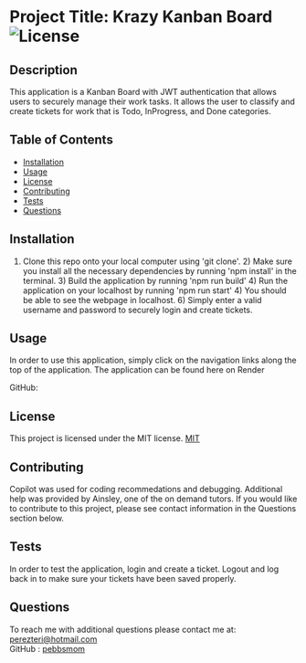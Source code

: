 # Project Title: Krazy Kanban Board ![License](https://img.shields.io/badge/License-MIT-yellow.svg)
## Description 
This application is a Kanban Board with JWT authentication that allows users to securely manage their work tasks.  It allows the user to classify and create tickets for work that is Todo, InProgress, and Done categories.
## Table of Contents
* [Installation](#installation)
* [Usage](#usage)
* [License](#license)
* [Contributing](#contributing)
* [Tests](#tests)
* [Questions](#questions)
## Installation
1) Clone this repo onto your local computer using 'git clone'. 2) Make sure you install all the necessary dependencies by running 'npm install' in the terminal. 3)  Build the application by running 'npm run build' 4) Run the application on your localhost by running 'npm run start' 4) You should  be able to see the webpage in localhost. 6) Simply enter a valid username and password to securely login and create tickets.
## Usage
In order to use this application, simply click on the navigation links along the top of the application.  The application can be found here on  Render


 GitHub:  






## License
This project is licensed under the MIT license. [MIT](https://opensource.org/licenses/MIT)
## Contributing
Copilot was used for coding recommedations and debugging. Additional help was provided by Ainsley, one of the on demand tutors.  If you would like to contribute to this project, please see contact information in the Questions section below.
## Tests
In order to test the application, login and create a ticket.  Logout and log back in to make sure your tickets have been saved properly.
## Questions
To reach me with additional questions please contact me at:
perezteri@hotmail.com  
GitHub : [pebbsmom](https://github.com/pebbsmom)

